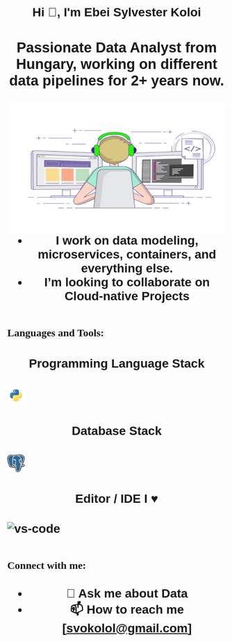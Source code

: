<!-- Header Section -->
<h1 align="center"><font face="Arial">Hi 👋, I'm Ebei Sylvester Koloi


### Passionate Data Analyst from Hungary, working on different data pipelines for 2+ years now.

<!-- GIF -->
<img align="right" height="300" width="500" src="https://raw.githubusercontent.com/mikonoid/mikonoid/main/images/gifs/coder3.gif" />


- I work on data modeling, microservices, containers, and everything else.
- I’m looking to collaborate on **Cloud-native Projects**

<!-- Languages and Tools Section -->
<h3 align="left"><font size="+2" face="Verdana">Languages and Tools:</font></h3>

#### Programming Language Stack

<p align="left"><img src="https://raw.githubusercontent.com/github/explore/80688e429a7d4ef2fca1e82350fe8e3517d3494d/topics/python/python.png" alt="python" title="python" width="40" height="40"/> <img /> </p>


#### Database Stack
<p align="left"><img src="https://raw.githubusercontent.com/github/explore/80688e429a7d4ef2fca1e82350fe8e3517d3494d/topics/postgresql/postgresql.png" alt="postgresql" title="postgresql" width="40" height="40"/>  <img /> </p>


#### Editor / IDE I ♥
<p align="left"><img src="https://www.vectorlogo.zone/logos/visualstudio_code/visualstudio_code-icon.svg" alt="vs-code" title="vs-code" width="40" height="40"/> </p>

<!-- Contact Section -->
<h3 align="left"><font size="+2" face="Verdana">Connect with me:</font></h3>
<p align="left">
</p>

- 💬 Ask me about **Data**
- 📫 How to reach me **[svokolol@gmail.com]**



